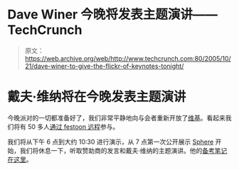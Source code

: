 # Dave Winer 今晚将发表主题演讲——TechCrunch

> 原文：<https://web.archive.org/web/http://www.techcrunch.com:80/2005/10/21/dave-winer-to-give-the-flickr-of-keynotes-tonight/>

# 戴夫·维纳将在今晚发表主题演讲

今晚派对的一切都准备好了，我们非常平静地向与会者重新开放了[维基](https://web.archive.org/web/20220811113033/http://wiki.beta.techcrunch.com/third_meetup)。看起来我们将有 50 多人[通过 festoon 远程](https://web.archive.org/web/20220811113033/http://www.beta.techcrunch.com/2005/10/20/join-the-techcrunch-meetup-from-around-the-world/)参与。

我们将从下午 6 点到大约 10:30 进行演示，从 7 点第一次公开展示 [Sphere](https://web.archive.org/web/20220811113033/http://www.sphere.com/) 开始，我们将休息一下，听取赞助商的发言和戴夫·维纳的主题演讲。他的[备考笔记在这里](https://web.archive.org/web/20220811113033/http://www.thetwowayweb.com/2005/10/21#a2082)。